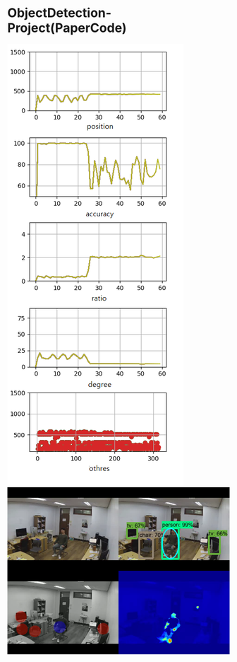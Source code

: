 # ObjectDetection-Project(PaperCode)

![ex_screenshot](./img/img1.png)
![ex_screenshot](./img/img2.png)
